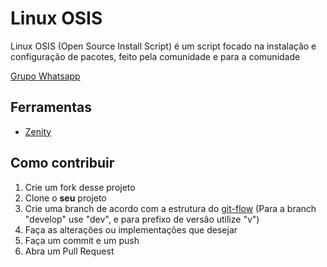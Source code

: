 # Linux OSIS
Linux OSIS (Open Source Install Script) é um script focado na instalação e configuração de pacotes, feito pela comunidade e para a comunidade

[Grupo Whatsapp](https://chat.whatsapp.com/G7XpMalOPiI2Sh3FBY8u2n)

## Ferramentas
* [Zenity](https://gitlab.gnome.org/GNOME/zenity)

## Como contribuir
1) Crie um fork desse projeto
2) Clone o <b>seu</b> projeto
3) Crie uma branch de acordo com a estrutura do [git-flow](https://jeffkreeftmeijer.com/git-flow/) (Para a branch "develop" use "dev", e para prefixo de versão utilize "v")
4) Faça as alterações ou implementações que desejar
5) Faça um commit e um push
6) Abra um Pull Request
